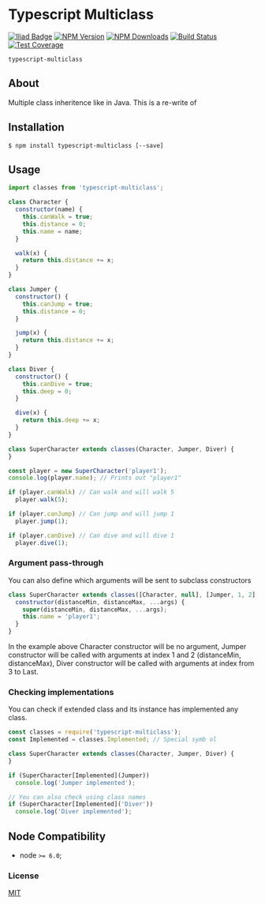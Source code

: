 # Typescript Multiclass


[![Iliad Badge][iliad-img]][iliad-url]
[![NPM Version][npm-image]][npm-url]
[![NPM Downloads][downloads-image]][downloads-url]
[![Build Status][travis-image]][travis-url]
[![Test Coverage][coveralls-image]][coveralls-url]

`typescript-multiclass`

## About

Multiple class inheritence like in Java. This is a re-write of 

## Installation

`$ npm install typescript-multiclass [--save]`

## Usage

```js
import classes from 'typescript-multiclass';

class Character {
  constructor(name) {
    this.canWalk = true;
    this.distance = 0;
    this.name = name;
  }

  walk(x) {
    return this.distance += x;
  }
}

class Jumper {
  constructor() {
    this.canJump = true;
    this.distance = 0;
  }

  jump(x) {
    return this.distance += x;
  }
}

class Diver {
  constructor() {
    this.canDive = true;
    this.deep = 0;
  }

  dive(x) {
    return this.deep += x;
  }
}

class SuperCharacter extends classes(Character, Jumper, Diver) {
}

const player = new SuperCharacter('player1');
console.log(player.name); // Prints out "player1"

if (player.canWalk) // Can walk and will walk 5
  player.walk(5);

if (player.canJump) // Can jump and will jump 1
  player.jump(1);

if (player.canDive) // Can dive and will dive 1
  player.dive(1);
```

### Argument pass-through

You can also define which arguments will be sent to subclass constructors
````js
class SuperCharacter extends classes([Character, null], [Jumper, 1, 2], [Diver, [3, null]]) {
  constructor(distanceMin, distanceMax, ...args) {
    super(distanceMin, distanceMax, ...args);
    this.name = 'player1';
  }
}
````
In the example above Character constructor will be no argument, 
Jumper constructor will be called with arguments at index 1 and 2 (distanceMin, distanceMax),
Diver constructor will be called with arguments at index from 3 to Last.

### Checking implementations

You can check if extended class and its instance has implemented any class.

````js
const classes = require('typescript-multiclass');
const Implemented = classes.Implemented; // Special symb ol

class SuperCharacter extends classes(Character, Jumper, Diver) {
}

if (SuperCharacter[Implemented](Jumper))
  console.log('Jumper implemented');

// You can also check using class names
if (SuperCharacter[Implemented]('Diver'))
  console.log('Diver implemented');
````



## Node Compatibility

  - node `>= 6.0`;
  
### License
[MIT](LICENSE)

[npm-image]: https://img.shields.io/npm/v/typescript-multiclass.svg
[npm-url]: https://npmjs.org/package/typescript-multiclass
[travis-image]: https://img.shields.io/travis/panates/typescript-multiclass/master.svg
[travis-url]: https://travis-ci.org/panates/typescript-multiclass
[coveralls-image]: https://img.shields.io/coveralls/panates/typescript-multiclass/master.svg
[coveralls-url]: https://coveralls.io/r/panates/typescript-multiclass
[downloads-image]: https://img.shields.io/npm/dm/typescript-multiclass.svg
[downloads-url]: https://npmjs.org/package/typescript-multiclass
[gitter-image]: https://badges.gitter.im/panates/typescript-multiclass.svg
[gitter-url]: https://gitter.im/panates/typescript-multiclass?utm_source=badge&utm_medium=badge&utm_campaign=pr-badge&utm_content=badge
[dependencies-image]: https://david-dm.org/panates/typescript-multiclass/status.svg
[dependencies-url]:https://david-dm.org/panates/typescript-multiclass
[devdependencies-image]: https://david-dm.org/panates/typescript-multiclass/dev-status.svg
[devdependencies-url]:https://david-dm.org/panates/typescript-multiclass?type=dev
[quality-image]: http://npm.packagequality.com/shield/typescript-multiclass.png
[quality-url]: http://packagequality.com/#?package=typescript-multiclass
[iliad-img]: https://img.shields.io/badge/%E2%97%AD%20%20-Iliad.dev-00ace0?labelColor=04151f&cacheSeconds=https%3A%2F%2Filiad.dev%2F%3Ffrom%3Dgithub-badge
[iliad-url]: https://iliad.dev/?from=github-badge